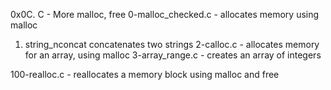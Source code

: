 0x0C. C - More malloc, free
0-malloc_checked.c - allocates memory using malloc
1. string_nconcat concatenates two strings
2-calloc.c - allocates memory for an array, using malloc
3-array_range.c - creates an array of integers

100-realloc.c - reallocates a memory block using malloc and free
